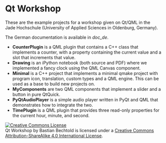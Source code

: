 Qt Workshop
===========

These are the example projects for a workshop given on Qt/QML in the Jade Hochschule (University of Applied Sciences in Oldenburg, Germany).

The German documentation is available in *doc_de*.

- __CounterPlugin__
  is a QML plugin that contains a C++ class that implements a counter, with a property containing the current value and a slot that increments that value.
- __Drawing__
  is an iPython notebook (both source and PDF) where we implemented a fancy clock using the QML Canvas component.
- __Minimal__
  is a C++ project that implements a minimal qmake project with program icon, translation, custom types and a QML engine. This can be used as a base to build new projects on.
- __MyComponents__
  are two QML components that implement a slider and a button in pure QtQuick.
- __PyQtAudioPlayer__
  is a simple audio player written in PyQt and QML that demonstrates how to integrate the two.
- __TimePlugin__
  is a QML plugin that provides three read-only properties for the current hour, minute, and second.


<a rel="license" href="http://creativecommons.org/licenses/by-sa/4.0/"><img alt="Creative Commons License" style="border-width:0" src="http://i.creativecommons.org/l/by-sa/4.0/88x31.png" /></a><br /><span xmlns:dct="http://purl.org/dc/terms/" property="dct:title">Qt Workshop</span> by <span xmlns:cc="http://creativecommons.org/ns#" property="cc:attributionName">Bastian Bechtold</span> is licensed under a <a rel="license" href="http://creativecommons.org/licenses/by-sa/4.0/">Creative Commons Attribution-ShareAlike 4.0 International License</a>.
